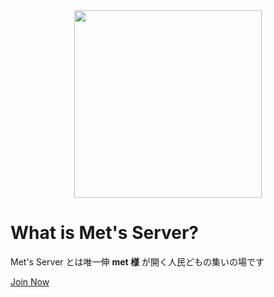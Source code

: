 ---
---

<center><img src="img/logo.svg" width="300rem"/></center>

# What is Met's Server?

Met's Server とは唯一伸 **met 様** が開く人民どもの集いの場です

<a className="button button--primary" href="https://discord.gg/jG332tPs2D">
    Join Now
</a>
